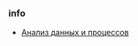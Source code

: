 ### info
- [Анализ данных и процессов](https://k0d.cc/storage/books/%D0%A0%D0%B0%D0%B7%D0%BD%D0%BE%D0%B5/analiz_dannykh_i_protsessov_3-e_izd.pdf)
  
